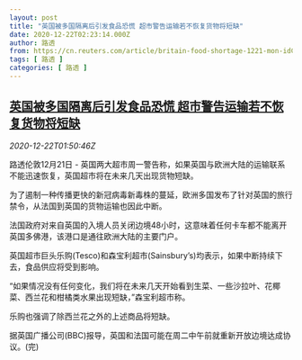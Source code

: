 ```yaml
---
layout: post
title: "英国被多国隔离后引发食品恐慌 超市警告运输若不恢复货物将短缺"
date: 2020-12-22T02:23:14.000Z
author: 路透
from: https://cn.reuters.com/article/britain-food-shortage-1221-mon-idCNKBS28W05J
tags: [ 路透 ]
categories: [ 路透 ]
---
```

<!--1608603794000-->
[英国被多国隔离后引发食品恐慌 超市警告运输若不恢复货物将短缺](https://cn.reuters.com/article/britain-food-shortage-1221-mon-idCNKBS28W05J)
------

<div>
<div><i>2020-12-22T01:50:46Z</i></div><p>路透伦敦12月21日 - 英国两大超市周一警告称，如果英国与欧洲大陆的运输联系不能迅速恢复，英国超市将在未来几天出现货物短缺。</p><p>为了遏制一种传播更快的新冠病毒新毒株的蔓延，欧洲多国发布了针对英国的旅行禁令，从法国到英国的货物运输也因此中断。</p><p>法国政府对来自英国的入境人员关闭边境48小时，这意味着任何卡车都不能离开英国多佛港，该港口是通往欧洲大陆的主要门户。</p><p>英国超市巨头乐购(Tesco)和森宝利超市(Sainsbury’s)均表示，如果中断持续下去，食品供应将受到影响。</p><p>“如果情况没有任何变化，我们将在未来几天开始看到生菜、一些沙拉叶、花椰菜、西兰花和柑橘类水果出现短缺，”森宝利超市称。</p><p>乐购也强调了除西兰花之外的上述商品将短缺。</p><p>据英国广播公司(BBC)报导，英国和法国可能在周二中午前就重新开放边境达成协议。(完)</p>
</div>
